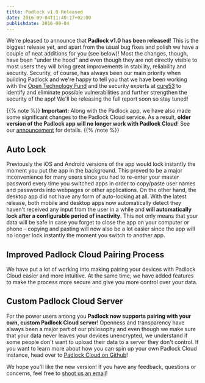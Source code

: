```yaml
---
title: Padlock v1.0 Released
date: 2016-09-04T11:40:17+02:00
publishdate: 2016-09-04
---
```


We're pleased to announce that **Padlock v1.0 has been released**! This is the
biggest release yet, and apart from the usual bug fixes and polish we have a
couple of neat additions for you (see below)! Most the changes, though, have
been "under the hood" and even though they are not directly visible to most
users they will bring great improvements in stability, reliability and
security. Security, of course, has always been our main priority when building
Padlock and we're happy to tell you that we have been working with the
[Open Technology Fund](https://www.opentech.fund/) and the security experts at
[cure53](https://cure53.de/) to identify and eliminate possible vulnerabilities
and further strengthen the security of the app! We'll be releasing the full
report soon so stay tuned!

{{% note %}}
**Important:** Along with the Padlock app, we have also made some significant
changes to the Padlock Cloud service. As a result, **older version of the Padlock
app will no longer work with Padlock Cloud**! See our [announcement](#) for
details.
{{% /note %}}

## Auto Lock

Previously the iOS and Android versions of the app would lock instantly the
moment you put the app in the background.  This proved to be a major
inconvenience for many users since you had to re-enter your master password
every time you switched apps in order to copy/paste user names and passwords
into webpages or other applications. On the other hand, the desktop app did not
have any form of auto-locking at all. With the latest release, both mobile and
desktop apps now automatically detect they haven't received any input from the
user in a while and **will automatically lock after a configurable period of
inactivity**. This not only means that your data will be safe in case you forget
to close the app on your computer or phone - copying and pasting will now also
be a lot easier since the app will no longer lock instantly the moment you
switch to another app.

## Improved Padlock Cloud Pairing Process

We have put a lot of working into making pairing your devices with Padlock
Cloud easier and more intuitive. At the same time, we have added features to
make the process more secure and give you more control over your data.

## Custom Padlock Cloud Server

For the power users among you **Padlock now supports pairing with your own,
custom Padlock Cloud server**! Openness and transparency have always been a major
part of our philosophy and even though we make sure that your data never leaves
your devices unencrypted, we understand if some people don't want to upload
their data to a server they don't control. If you want to learn more about how
you can spin up your own Padlock Cloud instance, head over to
[Padlock Cloud on Github](https://github.com/maklesoft/padlock-cloud)!

We hope you'll like the new version! If you have any feedback, questions or
concerns, feel free to [shoot us an email](mailto:support@padlock.io)!
